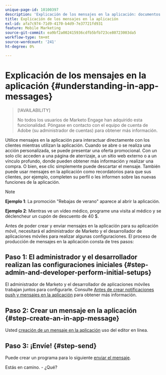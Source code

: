 ```yaml
---
unique-page-id: 10100397
description: 'Explicación de los mensajes en la aplicación: documentos de Marketo: documentación del producto'
title: Explicación de los mensajes en la aplicación
exl-id: afa7c974-71d9-4170-b4d9-7e37721fd931
feature: Mobile Marketing
source-git-commit: ea9bf2a002415936cdfb5bfb723ce80723003da5
workflow-type: tm+mt
source-wordcount: '241'
ht-degree: 0%

---
```


# Explicación de los mensajes en la aplicación {#understanding-in-app-messages}

>[!AVAILABILITY]
>
>
>No todos los usuarios de Marketo Engage han adquirido esta funcionalidad. Póngase en contacto con el equipo de cuenta de Adobe (su administrador de cuentas) para obtener más información.

Utilice mensajes en la aplicación para interactuar directamente con los clientes mientras utilizan la aplicación. Cuando se abre o se realiza una acción personalizada, se puede presentar una oferta promocional. Con un solo clic acceden a una página de aterrizaje, a un sitio web externo o a un vínculo profundo, donde pueden obtener más información y realizar una compra. O bien, ese clic simplemente puede descartar el mensaje.  También puede usar mensajes en la aplicación como recordatorios para que sus clientes, por ejemplo, completen su perfil o les informen sobre las nuevas funciones de la aplicación.

>[!NOTE]
>
>**Ejemplo 1**: La promoción &quot;Rebajas de verano&quot; aparece al abrir la aplicación.
>
>**Ejemplo 2**: Mientras ve un vídeo médico, programe una visita al médico y se déclencheur un cupón de descuento de 40 $.

Antes de poder crear y enviar mensajes en la aplicación para su aplicación móvil, necesitará el administrador de Marketo y el desarrollador de aplicaciones móviles para realizar algunas configuraciones.  El proceso de producción de mensajes en la aplicación consta de tres pasos:

## Paso 1: El administrador y el desarrollador realizan las configuraciones iniciales {#step-admin-and-developer-perform-initial-setups}

El administrador de Marketo y el desarrollador de aplicaciones móviles trabajan juntos para configurarle. Consulte [Antes de crear notificaciones push y mensajes en la aplicación](/help/marketo/product-docs/mobile-marketing/admin/before-you-create-push-notifications-and-in-app-messages.md) para obtener más información.

## Paso 2: Crear un mensaje en la aplicación {#step-create-an-in-app-message}

Usted [creación de un mensaje en la aplicación](/help/marketo/product-docs/mobile-marketing/in-app-messages/creating-in-app-messages/create-an-in-app-message.md) uso del editor en línea.

## Paso 3: ¡Envíe! {#step-send}

Puede crear un programa para lo siguiente [enviar el mensaje](/help/marketo/product-docs/mobile-marketing/in-app-messages/sending-your-in-app-message/send-your-in-app-message.md).

Estás en camino. - ¿Qué?
